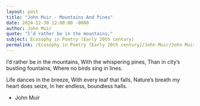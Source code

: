 ```yaml
---
layout: post
title: "John Muir - Mountains And Pines"
date: 2024-12-30 12:00:00 -0000
author: John Muir
quote: "I’d rather be in the mountains,"
subject: Ecosophy in Poetry (Early 20th century)
permalink: /Ecosophy in Poetry (Early 20th century)/John Muir/John Muir - Mountains And Pines
---
```


I’d rather be in the mountains,
With the whispering pines,
Than in city’s bustling fountains,
Where no birds sing in lines.

Life dances in the breeze,
With every leaf that falls,
Nature’s breath my heart does seize,
In her endless, boundless halls.

- John Muir
